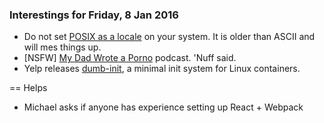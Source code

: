 ### Interestings for Friday, 8 Jan 2016

- Do not set [POSIX as a
  locale](http://pubs.opengroup.org/onlinepubs/009695399/basedefs/xbd_chap07.html)
  on your system. It is older than ASCII and will mes things up.
- [NSFW] [My Dad Wrote a Porno](https://www.acast.com/mydadwroteaporno) podcast.
  'Nuff said.
- Yelp releases [dumb-init](https://github.com/Yelp/dumb-init), a minimal init
  system for Linux containers.

== Helps
- Michael asks if anyone has experience setting up React + Webpack

